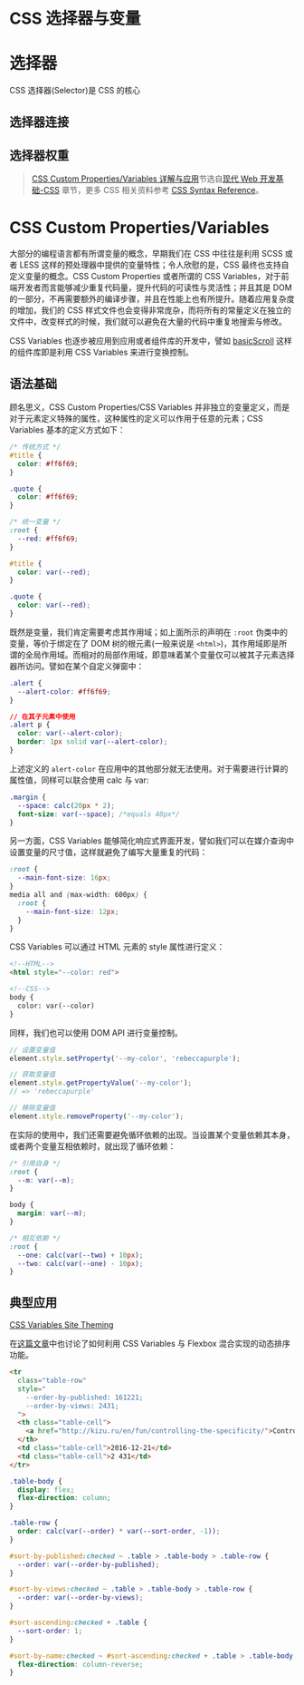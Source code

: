 # CSS 选择器与变量

# 选择器

CSS 选择器(Selector)是 CSS 的核心

## 选择器连接

## 选择器权重

> [CSS Custom Properties/Variables 详解与应用](./)节选自[现代 Web 开发基础-CSS](../) 章节，更多 CSS 相关资料参考 [CSS Syntax Reference](https://github.com/wxyyxc1992/Awesome-Links#syntax)。

# CSS Custom Properties/Variables

大部分的编程语言都有所谓变量的概念，早期我们在 CSS 中往往是利用 SCSS 或者 LESS 这样的预处理器中提供的变量特性；令人欣慰的是，CSS 最终也支持自定义变量的概念。CSS Custom Properties 或者所谓的 CSS Variables，对于前端开发者而言能够减少重复代码量，提升代码的可读性与灵活性；并且其是 DOM 的一部分，不再需要额外的编译步骤，并且在性能上也有所提升。随着应用复杂度的增加，我们的 CSS 样式文件也会变得非常庞杂，而将所有的常量定义在独立的文件中，改变样式的时候，我们就可以避免在大量的代码中重复地搜索与修改。

CSS Variables 也逐步被应用到应用或者组件库的开发中，譬如 [basicScroll](https://github.com/electerious/basicScroll) 这样的组件库即是利用 CSS Variables 来进行变换控制。

## 语法基础

顾名思义，CSS Custom Properties/CSS Variables 并非独立的变量定义，而是对于元素定义特殊的属性，这种属性的定义可以作用于任意的元素；CSS Variables 基本的定义方式如下：

```css
/* 传统方式 */
#title {
  color: #ff6f69;
}

.quote {
  color: #ff6f69;
}

/* 统一变量 */
:root {
  --red: #ff6f69;
}

#title {
  color: var(--red);
}

.quote {
  color: var(--red);
}
```

既然是变量，我们肯定需要考虑其作用域；如上面所示的声明在 `:root` 伪类中的变量，等价于绑定在了 DOM 树的根元素(一般来说是 `<html>`)，其作用域即是所谓的全局作用域。而相对的局部作用域，即意味着某个变量仅可以被其子元素选择器所访问。譬如在某个自定义弹窗中：

```css
.alert {
  --alert-color: #ff6f69;
}

// 在其子元素中使用
.alert p {
  color: var(--alert-color);
  border: 1px solid var(--alert-color);
}
```

上述定义的 `alert-color` 在应用中的其他部分就无法使用。对于需要进行计算的属性值，同样可以联合使用 calc 与 var:

```css
.margin {
  --space: calc(20px * 2);
  font-size: var(--space); /*equals 40px*/
}
```

另一方面，CSS Variables 能够简化响应式界面开发，譬如我们可以在媒介查询中设置变量的尺寸值，这样就避免了编写大量重复的代码：

```css
:root {
  --main-font-size: 16px;
}
media all and (max-width: 600px) {
  :root {
    --main-font-size: 12px;
  }
}
```

CSS Variables 可以通过 HTML 元素的 style 属性进行定义：

```html
<!--HTML-->
<html style="--color: red">

<!--CSS-->
body {
  color: var(--color)
}
```

同样，我们也可以使用 DOM API 进行变量控制。

```js
// 设置变量值
element.style.setProperty('--my-color', 'rebeccapurple');

// 获取变量值
element.style.getPropertyValue('--my-color');
// => 'rebeccapurple'

// 移除变量值
element.style.removeProperty('--my-color');
```

在实际的使用中，我们还需要避免循环依赖的出现。当设置某个变量依赖其本身，或者两个变量互相依赖时，就出现了循环依赖：

```css
/* 引用自身 */
:root {
  --m: var(--m);
}

body {
  margin: var(--m);
}

/* 相互依赖 */
:root {
  --one: calc(var(--two) + 10px);
  --two: calc(var(--one) - 10px);
}
```

## 典型应用

[CSS Variables Site Theming](https://codepen.io/wxyyxc1992/pen/MQXEQE)

在[这篇文章](http://kizu.ru/en/blog/variable-order/)中也讨论了如何利用 CSS Variables 与 Flexbox 混合实现的动态排序功能。

```html
<tr
  class="table-row"
  style="
    --order-by-published: 161221;
    --order-by-views: 2431;
  ">
  <th class="table-cell">
    <a href="http://kizu.ru/en/fun/controlling-the-specificity/">Controlling the Specificity</a>
  </th>
  <td class="table-cell">2016-12-21</td>
  <td class="table-cell">2 431</td>
</tr>
```

```css
.table-body {
  display: flex;
  flex-direction: column;
}

.table-row {
  order: calc(var(--order) * var(--sort-order, -1));
}

#sort-by-published:checked ~ .table > .table-body > .table-row {
  --order: var(--order-by-published);
}

#sort-by-views:checked ~ .table > .table-body > .table-row {
  --order: var(--order-by-views);
}

#sort-ascending:checked + .table {
  --sort-order: 1;
}

#sort-by-name:checked ~ #sort-ascending:checked + .table > .table-body {
  flex-direction: column-reverse;
}
```
